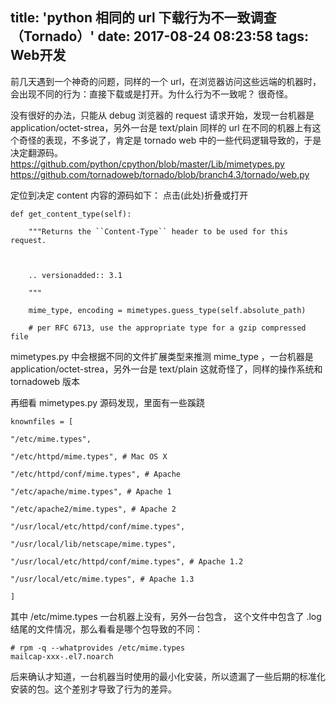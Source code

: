 title: 'python 相同的 url 下载行为不一致调查 （Tornado）'
date: 2017-08-24 08:23:58
tags: Web开发
---

前几天遇到一个神奇的问题，同样的一个 url，在浏览器访问这些远端的机器时，会出现不同的行为：直接下载或是打开。为什么行为不一致呢？ 很奇怪。

没有很好的办法，只能从 debug 浏览器的 request 请求开始，发现一台机器是 application/octet-strea，另外一台是 text/plain
同样的 url 在不同的机器上有这个奇怪的表现，不多说了，肯定是 tornado web 中的一些代码逻辑导致的，于是决定翻源码。
https://github.com/python/cpython/blob/master/Lib/mimetypes.py
https://github.com/tornadoweb/tornado/blob/branch4.3/tornado/web.py

定位到决定 content 内容的源码如下：
点击(此处)折叠或打开

```
def get_content_type(self):

    """Returns the ``Content-Type`` header to be used for this request.



    .. versionadded:: 3.1

    """

    mime_type, encoding = mimetypes.guess_type(self.absolute_path)

    # per RFC 6713, use the appropriate type for a gzip compressed file
```

mimetypes.py 中会根据不同的文件扩展类型来推测 mime_type ，一台机器是 application/octet-strea，另外一台是 text/plain
这就奇怪了，同样的操作系统和 tornadoweb 版本

再细看 mimetypes.py 源码发现，里面有一些蹊跷

```
knownfiles = [

"/etc/mime.types",

"/etc/httpd/mime.types", # Mac OS X

"/etc/httpd/conf/mime.types", # Apache

"/etc/apache/mime.types", # Apache 1

"/etc/apache2/mime.types", # Apache 2

"/usr/local/etc/httpd/conf/mime.types",

"/usr/local/lib/netscape/mime.types",

"/usr/local/etc/httpd/conf/mime.types", # Apache 1.2

"/usr/local/etc/mime.types", # Apache 1.3

]
```

其中 /etc/mime.types 一台机器上没有，另外一台包含， 这个文件中包含了 .log 结尾的文件情况，那么看看是哪个包导致的不同：

```
# rpm -q --whatprovides /etc/mime.types
mailcap-xxx-.el7.noarch
```

后来确认才知道，一台机器当时使用的最小化安装，所以遗漏了一些后期的标准化安装的包。这个差别才导致了行为的差异。
